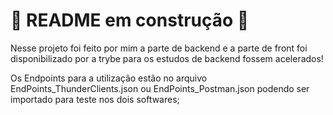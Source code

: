 # 🚧 README em construção 🚧

Nesse projeto foi feito por mim a parte de backend e a parte de front foi disponibilizado por a trybe para os estudos de backend fossem acelerados!

Os Endpoints para a utilização estão no arquivo EndPoints_ThunderClients.json ou EndPoints_Postman.json podendo ser importado para teste nos dois softwares;

<!-- Olá, Tryber!

Esse é apenas um arquivo inicial para o README do seu projeto.

É essencial que você preencha esse documento por conta própria, ok?

Não deixe de usar nossas dicas de escrita de README de projetos, e deixe sua criatividade brilhar!

⚠️ IMPORTANTE: você precisa deixar nítido:
- quais arquivos/pastas foram desenvolvidos por você;
- quais arquivos/pastas foram desenvolvidos por outra pessoa estudante;
- quais arquivos/pastas foram desenvolvidos pela Trybe.

-->
